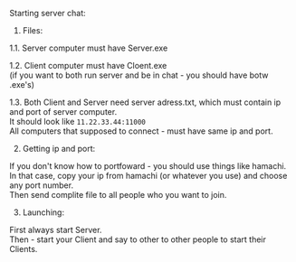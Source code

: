 Starting server chat:

1. Files:

1.1. Server computer must have Server.exe

1.2. Client computer must have Cloent.exe\
(if you want to both run server and be in chat - you should have botw .exe's)

1.3. Both Client and Server need server adress.txt, which must contain ip and port of server computer.\
It should look like `11.22.33.44:11000`\
All computers that supposed to connect - must have same ip and port.

2. Getting ip and port:

If you don't know how to portfoward - you should use things like hamachi.\
In that case, copy your ip from hamachi (or whatever you use) and choose any port number.\
Then send complite file to all people who you want to join.

3. Launching:

First always start Server.\
Then - start your Client and say to other to other people to start their Clients.